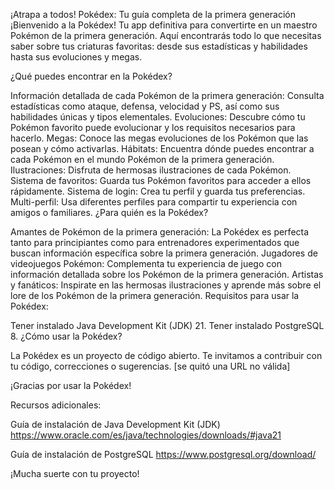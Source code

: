¡Atrapa a todos! Pokédex: Tu guía completa de la primera generación
¡Bienvenido a la Pokédex! Tu app definitiva para convertirte en un maestro Pokémon de la primera generación. Aquí encontrarás todo lo que necesitas saber sobre tus criaturas favoritas: desde sus estadísticas y habilidades hasta sus evoluciones y megas.

¿Qué puedes encontrar en la Pokédex?

Información detallada de cada Pokémon de la primera generación: Consulta estadísticas como ataque, defensa, velocidad y PS, así como sus habilidades únicas y tipos elementales.
Evoluciones: Descubre cómo tu Pokémon favorito puede evolucionar y los requisitos necesarios para hacerlo.
Megas: Conoce las megas evoluciones de los Pokémon que las posean y cómo activarlas.
Hábitats: Encuentra dónde puedes encontrar a cada Pokémon en el mundo Pokémon de la primera generación.
Ilustraciones: Disfruta de hermosas ilustraciones de cada Pokémon.
Sistema de favoritos: Guarda tus Pokémon favoritos para acceder a ellos rápidamente.
Sistema de login: Crea tu perfil y guarda tus preferencias.
Multi-perfil: Usa diferentes perfiles para compartir tu experiencia con amigos o familiares.
¿Para quién es la Pokédex?

Amantes de Pokémon de la primera generación: La Pokédex es perfecta tanto para principiantes como para entrenadores experimentados que buscan información específica sobre la primera generación.
Jugadores de videojuegos Pokémon: Complementa tu experiencia de juego con información detallada sobre los Pokémon de la primera generación.
Artistas y fanáticos: Inspirate en las hermosas ilustraciones y aprende más sobre el lore de los Pokémon de la primera generación.
Requisitos para usar la Pokédex:

Tener instalado Java Development Kit (JDK) 21.
Tener instalado PostgreSQL 8.
¿Cómo usar la Pokédex?

La Pokédex es un proyecto de código abierto. Te invitamos a contribuir con tu código, correcciones o sugerencias. [se quitó una URL no válida]

¡Gracias por usar la Pokédex!

Recursos adicionales:

Guía de instalación de Java Development Kit (JDK) https://www.oracle.com/es/java/technologies/downloads/#java21

Guía de instalación de PostgreSQL https://www.postgresql.org/download/

¡Mucha suerte con tu proyecto!
